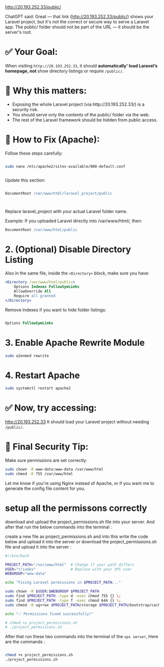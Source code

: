 http://20.193.252.33/public/


ChatGPT said:
Great — that link (http://20.193.252.33/public/) shows your Laravel project, but it's not the correct or secure way to serve a Laravel app. The public/ folder should not be part of the URL — it should be the server's root.

# ✅ Your Goal:
When visiting `http://20.193.252.33`, it should <b>automatically' load Laravel’s homepage, not </b> show directory listings or require `/public/`.

# 🔐 Why this matters:
<ul>
  
  <li>
    Exposing the whole Laravel project (via http://20.193.252.33/) is a security risk.
  </li>
  
  <li>
    You should serve only the contents of the public/ folder via the web.
  </li>
  
  <li>
    The rest of the Laravel framework should be hidden from public access.
  </li>
  
</ul>

# 🔧 How to Fix (Apache):

Follow these steps carefully:

```bash

sudo nano /etc/apache2/sites-available/000-default.conf



```
Update this section:

```apache

DocumentRoot /var/www/html/laravel_project/public




```

Replace laravel_project with your actual Laravel folder name.

  Example:
  If you uploaded Laravel directly into /var/www/html/, then:

```apache
DocumentRoot /var/www/html/public


```

# 2. (Optional) Disable Directory Listing

Also in the same file, inside the `<Directory>` block, make sure you have:


```apache
<Directory /var/www/html/public>
    Options Indexes FollowSymLinks
    AllowOverride All
    Require all granted
</Directory>


```

Remove Indexes if you want to hide folder listings:

```apache

Options FollowSymLinks


```

# 3. Enable Apache Rewrite Module

```bash
sudo a2enmod rewrite


```

# 4. Restart Apache

```bash
sudo systemctl restart apache2

```

# ✅ Now, try accessing:
http://20.193.252.33
It should load your Laravel project without needing `/public/`.

# 🔐 Final Security Tip:

Make sure permissions are set correctly:

```bash
sudo chown -R www-data:www-data /var/www/html
sudo chmod -R 755 /var/www/html


```

Let me know if you're using Nginx instead of Apache, or if you want me to generate the config file content for you.


# setup all the permissons correctly
download and upload the project_permissions.sh file into your server. And after that run the below commands into the terminal :

create a new file as project_permissions.sh and into this write the code below and upload it into the server or download the project_permissions.sh file and upload it into the server :

```sh
#!/bin/bash

PROJECT_PATH="/var/www/html"  # Change if your path differs
USER="triodev"                # Replace with your VPS user
WEBGROUP="www-data"

echo "Fixing Laravel permissions in $PROJECT_PATH..."

sudo chown -R $USER:$WEBGROUP $PROJECT_PATH
sudo find $PROJECT_PATH -type d -exec chmod 755 {} \;
sudo find $PROJECT_PATH -type f -exec chmod 644 {} \;
sudo chmod -R ug+rwx $PROJECT_PATH/storage $PROJECT_PATH/bootstrap/cache

echo "✅ Permissions fixed successfully!"

# chmod +x project_permissions.sh
# ./project_permissions.sh
```

After that run these two commands into the terminal of the `vps server`, Here are the commands :

```bash

chmod +x project_permissions.sh
./project_permissions.sh

```


